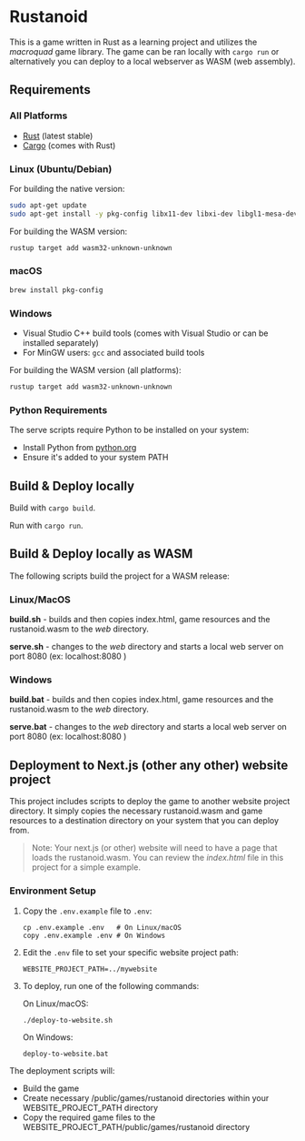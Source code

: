 # Rustanoid

This is a game written in Rust as a learning project and utilizes the *macroquad* game library. The game can be ran locally with `cargo run` or alternatively you can deploy to a local webserver as WASM (web assembly).

## Requirements

### All Platforms
- [Rust](https://www.rust-lang.org/tools/install) (latest stable)
- [Cargo](https://doc.rust-lang.org/cargo/getting-started/installation.html) (comes with Rust)

### Linux (Ubuntu/Debian)
For building the native version:
```bash
sudo apt-get update
sudo apt-get install -y pkg-config libx11-dev libxi-dev libgl1-mesa-dev libasound2-dev
```

For building the WASM version:
```bash
rustup target add wasm32-unknown-unknown
```

### macOS
```bash
brew install pkg-config
```

### Windows
- Visual Studio C++ build tools (comes with Visual Studio or can be installed separately)
- For MinGW users: `gcc` and associated build tools

For building the WASM version (all platforms):
```bash
rustup target add wasm32-unknown-unknown
```

### Python Requirements
The serve scripts require Python to be installed on your system:
- Install Python from [python.org](https://python.org)
- Ensure it's added to your system PATH

## Build & Deploy locally

Build with `cargo build`.

Run with `cargo run`.

## Build & Deploy locally as WASM

The following scripts build the project for a WASM release:

### Linux/MacOS

**build.sh** - builds and then copies index.html, game resources and the rustanoid.wasm to the *web* directory.

**serve.sh** - changes to the *web* directory and starts a local web server on port 8080 (ex: localhost:8080 )

### Windows

**build.bat** - builds and then copies index.html, game resources and the rustanoid.wasm to the *web* directory.

**serve.bat** - changes to the *web* directory and starts a local web server on port 8080 (ex: localhost:8080 )

## Deployment to Next.js (other any other) website project

This project includes scripts to deploy the game to another website project directory. It simply copies the necessary rustanoid.wasm and game resources to a destination directory on your system that you can deploy from.

>Note: Your next.js (or other) website will need to have a page that loads the rustanoid.wasm. You can review the *index.html* file in this project for a simple example.

### Environment Setup

1. Copy the `.env.example` file to `.env`:
   ```
   cp .env.example .env   # On Linux/macOS
   copy .env.example .env # On Windows
   ```

2. Edit the `.env` file to set your specific website project path:
   ```
   WEBSITE_PROJECT_PATH=../mywebsite
   ```

3. To deploy, run one of the following commands:

   On Linux/macOS:
   ```
   ./deploy-to-website.sh
   ```

   On Windows:
   ```
   deploy-to-website.bat
   ```

The deployment scripts will:
- Build the game
- Create necessary /public/games/rustanoid directories within your WEBSITE_PROJECT_PATH directory
- Copy the required game files to the WEBSITE_PROJECT_PATH/public/games/rustanoid directory